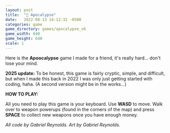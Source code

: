 ```yaml
---
layout: post
title:  "👹 Apocalypse"
date:   2022-08-13 14:12:32 -0500
categories: game
game_directory: games/apocalypse_v6
game_width: 640
game_height: 640
scale: 1
---
```


Here is the **Apoocalypse** game I made for a friend, it's really hard... don't lose your mind. 

**2025 update:** To be honest, this game is fairly cryptic, simple, and difficult, but when I made this back in 2022 I was only just getting started with coding, haha.
(A second version might be in the works...)


**HOW TO PLAY:**

All you need to play this game is your keyboard. Use **WASD** to move. Walk over to weapon powerups (found in the corners of the map) and press **SPACE** to collect new weapons once you have enough money. 

*All code by Gabriel Reynolds. Art by Gabriel Reynolds.*